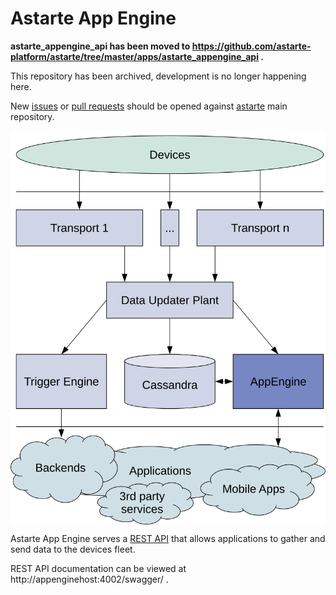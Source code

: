 Astarte App Engine
==================

**astarte_appengine_api has been moved to
https://github.com/astarte-platform/astarte/tree/master/apps/astarte_appengine_api .**

This repository has been archived, development is no longer happening here.

New [issues](https://github.com/astarte-platform/astarte/issues) or
[pull requests](https://github.com/astarte-platform/astarte/pulls) should be opened against
[astarte](https://github.com/astarte-platform/astarte) main repository.

<img src="appengine_astarte_overview.svg" align="center" />

Astarte App Engine serves a [REST API](priv/static/astarte_appengine_api.yaml) that allows applications to gather and send data to the devices fleet.

REST API documentation can be viewed at http://appenginehost:4002/swagger/ .
